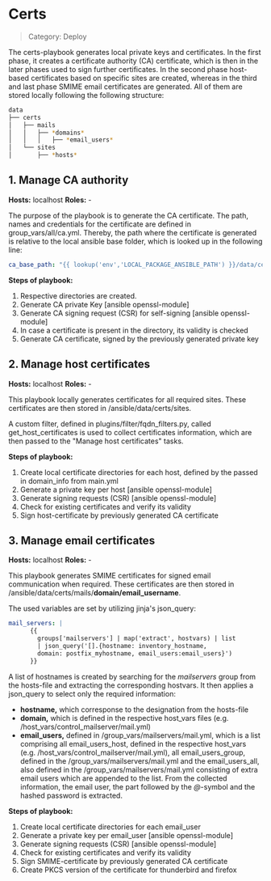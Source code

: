 # Certs

> Category: Deploy



The certs-playbook generates local private keys and certificates. In the first phase, it creates a certificate authority (CA) certificate, which is then in the later phases used to sign further certificates.  In the second phase host-based certificates based on specific sites are created, whereas in the third and last phase SMIME email certificates are generated. All of them are stored locally following the following structure:

```bash
data
├── certs
│   ├── mails
│   │   ├── *domains*
│   │   │   ├── *email_users*
│   └── sites
│       ├── *hosts*
```





## 1. Manage CA authority

**Hosts:** localhost
**Roles:** -

The purpose of the playbook is to generate the CA certificate. The path, names and credentials for the certificate are defined in group_vars/all/ca.yml. Thereby, the path where the certificate is generated is relative to the local ansible base folder, which is looked up in the following line:   

```yml
ca_base_path: "{{ lookup('env','LOCAL_PACKAGE_ANSIBLE_PATH') }}/data/certs"
```

**Steps of playbook:**

1. Respective directories are created.
2. Generate CA private Key [ansible openssl-module]
3. Generate CA signing request (CSR) for self-signing [ansible openssl-module] 
4. In case a certificate is present in the directory, its validity is checked
5. Generate CA certificate, signed by the previously generated private key



## 2. Manage host certificates

**Hosts:** localhost
**Roles:** -

This playbook locally generates certificates for all required sites. These certificates are then stored in /ansible/data/certs/sites.

A custom filter, defined in plugins/filter/fqdn_filters.py, called get_host_certificates is used to collect certificates information, which are then passed to the "Manage host certificates" tasks. 

**Steps of playbook:**

1. Create local certificate directories for each host, defined by the passed in domain_info from main.yml 
2. Generate a private key per host [ansible openssl-module]
3. Generate signing requests (CSR) [ansible openssl-module] 
4. Check for existing certificates and verify its validity
5. Sign host-certificate by previously generated CA certificate



## 3. Manage email certificates

**Hosts:** localhost
**Roles:** -

This playbook generates SMIME certificates for signed email communication when required. These certificates are then stored in /ansible/data/certs/mails/**domain/email_username**.

The used variables are set by utilizing jinja's json_query:

```yml
mail_servers: |
      {{ 
        groups['mailservers'] | map('extract', hostvars) | list 
        | json_query('[].{hostname: inventory_hostname, 
        domain: postfix_myhostname, email_users:email_users}')
      }}
```

A list of hostnames is created by searching for the *mailservers* group from the hosts-file and extracting the corresponding hostvars. It then applies a json_query to select only the required information:

- **hostname,** which corresponse to the designation from the hosts-file
- **domain,** which is defined in the respective host_vars files (e.g. /host_vars/control_mailserver/mail.yml)
- **email_users,** defined in /group_vars/mailservers/mail.yml, which is a list comprising all email_users_host, defined in the respective host_vars (e.g. /host_vars/control_mailserver/mail.yml), all email_users_group, defined in the /group_vars/mailservers/mail.yml and the email_users_all, also defined in the /group_vars/mailservers/mail.yml consisting of extra email users which are appended to the list. From the collected information, the email user, the part followed by the *@*-symbol and the hashed password is extracted.

**Steps of playbook:**

1. Create local certificate directories for each email_user 
2. Generate a private key per email_user [ansible openssl-module]
3. Generate signing requests (CSR) [ansible openssl-module] 
4. Check for existing certificates and verify its validity
5. Sign SMIME-certificate by previously generated CA certificate
6. Create PKCS version of the certificate for thunderbird and firefox